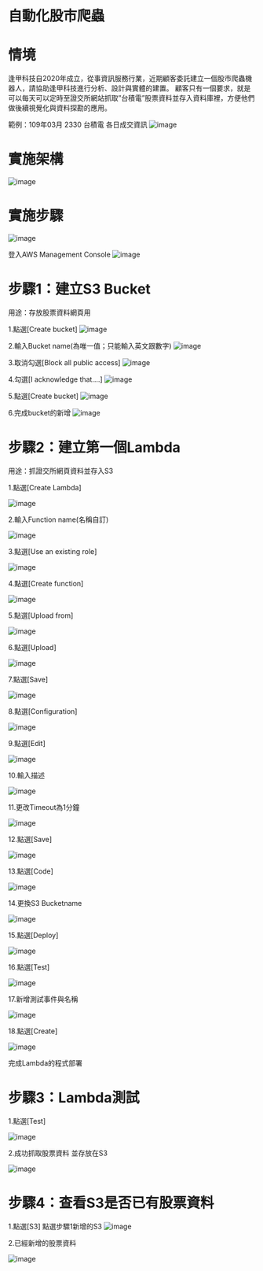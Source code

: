 # 自動化股市爬蟲

# 情境

逢甲科技自2020年成立，從事資訊服務行業，近期顧客委託建立一個股市爬蟲機器人，請協助逢甲科技進行分析、設計與實體的建置。
顧客只有一個要求，就是可以每天可以定時至證交所網站抓取”台積電”股票資料並存入資料庫裡，方便他們做後續視覺化與資料探勘的應用。


範例：109年03月 2330 台積電 各日成交資訊
![image](https://user-images.githubusercontent.com/103306835/163771493-315812ab-20b2-44ad-990e-1b717120ab0e.png)


# 實施架構

![image](https://user-images.githubusercontent.com/103306835/163771871-e8de0142-a42a-4c9b-bff4-4b8b64138023.png)

# 實施步驟

![image](https://user-images.githubusercontent.com/103306835/166086659-f3d7e19e-fbb6-4c42-be26-9d155be0fec4.png)

登入AWS Management Console
![image](https://user-images.githubusercontent.com/103306835/163772880-3b1afe3d-b8e8-4e30-993e-8b4a741a50dc.png)


# 步驟1：建立S3 Bucket
用途：存放股票資料網頁用

1.點選[Create bucket]
![image](https://user-images.githubusercontent.com/103306835/163773393-86b7b2db-53e3-4c27-9d54-af72cfeb2f48.png)

2.輸入Bucket name(為唯一值；只能輸入英文跟數字)
![image](https://user-images.githubusercontent.com/103306835/163773430-2ad99458-84b3-4315-9ddd-fa89d017987a.png)

3.取消勾選[Block all public access]
![image](https://user-images.githubusercontent.com/103306835/163773652-23395212-4bf7-48c5-858b-c72a87c7c238.png)

4.勾選[I acknowledge that….]
![image](https://user-images.githubusercontent.com/103306835/163773683-a42209d6-c090-4ad8-b39e-9cca568b7740.png)

5.點選[Create bucket]
![image](https://user-images.githubusercontent.com/103306835/163773724-fedb26cb-29ad-43ba-ba2a-561c0c56a00c.png)

6.完成bucket的新增
![image](https://user-images.githubusercontent.com/103306835/163773776-8d4045c0-1710-4dcc-950c-c66c0e4301d3.png)


# 步驟2：建立第一個Lambda

用途：抓證交所網頁資料並存入S3

1.點選[Create Lambda]

![image](https://user-images.githubusercontent.com/103306835/166085927-3cb7469d-6840-4094-8fb7-3cc2ea760bf8.png)

2.輸入Function name(名稱自訂)

![image](https://user-images.githubusercontent.com/103306835/166085938-bb9ef4e5-ad17-4ff0-ac8f-af8c42518af8.png)

3.點選[Use an existing role]

![image](https://user-images.githubusercontent.com/103306835/166085946-1aac2014-6dc3-4ba5-b512-72f7722522a2.png)

4.點選[Create function]

![image](https://user-images.githubusercontent.com/103306835/166085952-c4b3e795-6088-4115-b5e9-dd210e4c149d.png)

5.點選[Upload from]

![image](https://user-images.githubusercontent.com/103306835/166086001-c128a89a-d223-4252-bffd-95daa5dae595.png)

6.點選[Upload]

![image](https://user-images.githubusercontent.com/103306835/166085993-74a981b5-c6cc-4802-94ed-184f706de2e4.png)

7.點選[Save]

![image](https://user-images.githubusercontent.com/103306835/166086009-5ca951d9-9d2c-439d-96a8-539c8d7770c7.png)

8.點選[Configuration]

![image](https://user-images.githubusercontent.com/103306835/166086018-5aa9587a-b13f-4003-a514-870c3399aee2.png)

9.點選[Edit]

![image](https://user-images.githubusercontent.com/103306835/166086033-b38f88f3-600b-4c9c-9e7e-c1f9d44702f4.png)

10.輸入描述

![image](https://user-images.githubusercontent.com/103306835/166086066-4d8709ce-2a9f-4356-8a72-cacb0e82d0a5.png)

11.更改Timeout為1分鐘

![image](https://user-images.githubusercontent.com/103306835/166086071-fd54ce6b-2c52-49a7-9e8c-09f53c3a2c51.png)

12.點選[Save]

![image](https://user-images.githubusercontent.com/103306835/166086091-9888175d-19be-46a6-98a6-cd93e514aa08.png)

13.點選[Code]

![image](https://user-images.githubusercontent.com/103306835/166086101-075d9fed-46c3-4d3f-a0ce-b8996e6808cd.png)

14.更換S3 Bucketname

![image](https://user-images.githubusercontent.com/103306835/166086116-9fccb38d-b584-4d8f-b182-acfda48f9e2f.png)

15.點選[Deploy]

![image](https://user-images.githubusercontent.com/103306835/166086129-dc4b6e39-8f87-48cf-97c7-474e10204191.png)

16.點選[Test]

![image](https://user-images.githubusercontent.com/103306835/166086139-28bee0ae-865c-44d0-89fb-7b1d3cdc77a6.png)

17.新增測試事件與名稱

![image](https://user-images.githubusercontent.com/103306835/166086143-13f7f3ca-c2c3-44e4-b605-575f86337ead.png)

18.點選[Create]

![image](https://user-images.githubusercontent.com/103306835/166086156-55990a01-59e9-4fd0-89fd-3605c1f3bf37.png)

完成Lambda的程式部署


# 步驟3：Lambda測試

1.點選[Test]

![image](https://user-images.githubusercontent.com/103306835/166086196-6ca67490-f250-478a-ad75-134a052525c4.png)

2.成功抓取股票資料 並存放在S3

![image](https://user-images.githubusercontent.com/103306835/166086240-265c66ef-10ad-47ba-babb-7891141db7f3.png)

# 步驟4：查看S3是否已有股票資料

1.點選[S3] 點選步驟1新增的S3
![image](https://user-images.githubusercontent.com/103306835/166086258-764eba9d-31a0-4f42-8b8b-e456cc99eec3.png)

2.已經新增的股票資料

![image](https://user-images.githubusercontent.com/103306835/166086268-82a09c37-906d-40ae-be8a-06cc4a017b7f.png)

